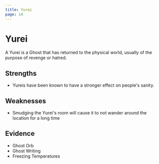 ```yaml
---
title: Yurei
page: 14
---
```


# Yurei

A Yurei is a Ghost that has returned to the physical world, usually of the purpose of revenge or hatred.

## Strengths

- Yureis have been known to have a stronger effect on people's sanity.

## Weaknesses

- Smudging the Yurei's room will cause it to not wander around the location for a long time

## Evidence

- Ghost Orb
- Ghost Writing
- Freezing Temperatures

